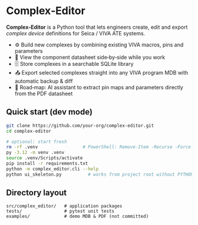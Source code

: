 # Complex‑Editor

**Complex‑Editor** is a Python tool that lets engineers create, edit and export *complex device* definitions for Seica / VIVA ATE systems.

* ⚙️  Build new complexes by combining existing VIVA macros, pins and parameters  
* 📎  View the component datasheet side‑by‑side while you work  
* 🗄️  Store complexes in a searchable SQLite library  
* 📤  Export selected complexes straight into any VIVA program MDB with automatic backup & diff  
* 🧠  Road‑map: AI assistant to extract pin maps and parameters directly from the PDF datasheet

## Quick start (dev mode)

```bash
git clone https://github.com/your‑org/complex‑editor.git
cd complex‑editor

# optional: start fresh
rm -rf .venv                 # PowerShell: Remove-Item -Recurse -Force .venv
py -3.12 -m venv .venv
source .venv/Scripts/activate
pip install -r requirements.txt
python -m complex_editor.cli --help
python ui_skeleton.py          # works from project root without PYTHONPATH hacks
```

## Directory layout

```
src/complex_editor/   # application packages
tests/                # pytest unit tests
examples/             # demo MDB & PDF (not committed)
```
